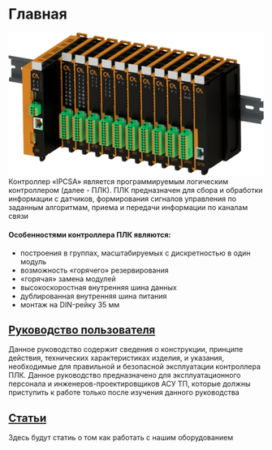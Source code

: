 # Главная
![alt text](img/main.png)
Контроллер «IPCSA» является программируемым логическим контроллером (далее - ПЛК). ПЛК предназначен для сбора и обработки информации с датчиков, формирования сигналов управления по заданным алгоритмам, приема и передачи информации по каналам связи 
#### Особенностями контроллера ПЛК являются:  
* построения в группах, масштабируемых с дискретностью в один модуль
* возможность «горячего» резервирования
* «горячая» замена модулей
* высокоскоростная внутренняя шина данных 
* дублированная внутренняя шина питания 
* монтаж на DIN-рейку 35 мм 

## [Руководство пользователя](user_manual/basic_nformation.md)  
Данное руководство содержит сведения о конструкции, принципе действия, технических характеристиках изделия, и указания, необходимые для правильной и безопасной эксплуатации контроллера ПЛК.
Данное руководство предназначено для эксплуатационного персонала и инженеров-проектировщиков АСУ ТП, которые должны приступить к работе только после изучения данного руководства

## [Статьи](blog/index.md)
Здесь будут статиь о том как работать с нашим оборудованием

